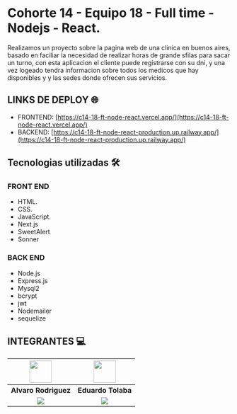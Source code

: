 # Cohorte 14 - Equipo 18 - Full time - Nodejs - React.

Realizamos un proyecto sobre la pagina web de una clinica en buenos aires, basado en faciliar la necesidad de realizar horas de grande sfilas para sacar un turno, con esta aplicacion el cliente puede registrarse con su dni, y una vez logeado tendra informacion sobre todos los medicos que hay disponibles y y las sedes donde ofrecen sus servicios.

## LINKS DE DEPLOY 🌐

- FRONTEND: [https://c14-18-ft-node-react.vercel.app/](https://c14-18-ft-node-react.vercel.app/)
- BACKEND: [https://c14-18-ft-node-react-production.up.railway.app/](https://c14-18-ft-node-react-production.up.railway.app/)


## Tecnologias utilizadas 🛠️

### FRONT END

* HTML.
* CSS.
* JavaScript.
* Next.js
* SweetAlert
* Sonner

### BACK END

* Node.js
* Express.js
* Mysql2
* bcrypt
* jwt
* Nodemailer
* sequelize

## INTEGRANTES 💻

| <img src="https://avatars.githubusercontent.com/u/113468487?v=4" width=50>|  <img src="https://avatars.githubusercontent.com/u/107260136?v=4" width=50>|
|:-:|:-:|
| **Alvaro Rodriguez**| **Eduardo Tolaba**|
| <a href="https://github.com/Alvarordev"><img src="https://img.shields.io/badge/github-%23121011.svg?&style=for-the-badge&logo=github&logoColor=white"/></a> | <a href="https://github.com/TolabaE"><img src="https://img.shields.io/badge/github-%23121011.svg?&style=for-the-badge&logo=github&logoColor=white"/></a> </a>